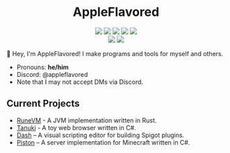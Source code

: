 <h1 align="center">AppleFlavored</h1>
<p align="center">
  <img src="https://img.shields.io/badge/java-2e2e51?style=for-the-badge">
  <img src="https://img.shields.io/badge/.NET-239120?style=for-the-badge">
  <img src="https://img.shields.io/badge/python-3776ab?style=for-the-badge&logo=python&logoColor=white">
  <img src="https://img.shields.io/badge/javascript-f7df1e?style=for-the-badge&logo=javascript&logoColor=black">
  <img src="https://img.shields.io/badge/typescript-3178c6?style=for-the-badge&logo=typescript&logoColor=white">
  <br>
  <img src="https://img.shields.io/badge/rust-000000?style=for-the-badge&logo=rust&logoColor=white">
  <img src="https://img.shields.io/badge/go-00add8?style=for-the-badge&logo=go&logoColor=white">
</p>

:wave: Hey, I'm AppleFlavored! I make programs and tools for myself and others.
- Pronouns: **he/him**
- Discord: @appleflavored
- Note that I may not accept DMs via Discord.

## Current Projects
- [RuneVM](https://github.com/AppleFlavored/runevm) - A JVM implementation written in Rust.
- [Tanuki](https://github.com/AppleFlavored/tanuki) - A toy web browser written in C#.
- [Dash](https://github.com/dasheditor/dash) – A visual scripting editor for building Spigot plugins.
- [Piston](https://github.com/AppleFlavored/piston) – A server implementation for Minecraft written in C#.
